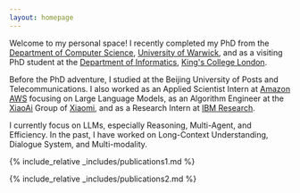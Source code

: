```yaml
---
layout: homepage
---
```


Welcome to my personal space! I recently completed my PhD from the [Department of Computer Science](https://warwick.ac.uk/fac/sci/dcs/), [University of Warwick](https://warwick.ac.uk/), and as a visiting PhD student at the [Department of Informatics](https://www.kcl.ac.uk/informatics), [King's College London](https://www.kcl.ac.uk/).

Before the PhD adventure, I studied at the Beijing University of Posts and Telecommunications. I also worked as an Applied Scientist Intern at [Amazon](https://www.amazon.science/) [AWS](https://aws.amazon.com/) focusing on Large Language Models, as an Algorithm Engineer at the [XiaoAi](https://xiaoai.mi.com/) Group of [Xiaomi](https://www.mi.com/global/), and as a Research Intern at [IBM Research](https://research.ibm.com/).

I currently focus on LLMs, especially Reasoning, Multi-Agent, and Efficiency. In the past, I have worked on Long-Context Understanding, Dialogue System, and Multi-modality.

{% include_relative _includes/publications1.md %}

{% include_relative _includes/publications2.md %}
